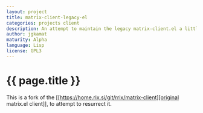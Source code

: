 ```yaml
---
layout: project
title: matrix-client-legacy-el
categories: projects client
description: An attempt to maintain the legacy matrix-client.el a little bit longer
author: jgkamat
maturity: Alpha
language: Lisp
license: GPL3
---
```


# {{ page.title }}
This is a fork of the [[https://home.rix.si/git/rrix/matrix-client][original matrix.el client]], to attempt to resurrect it.
